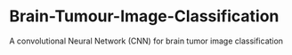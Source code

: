 # Brain-Tumour-Image-Classification
A convolutional Neural Network (CNN) for brain tumor image classification
